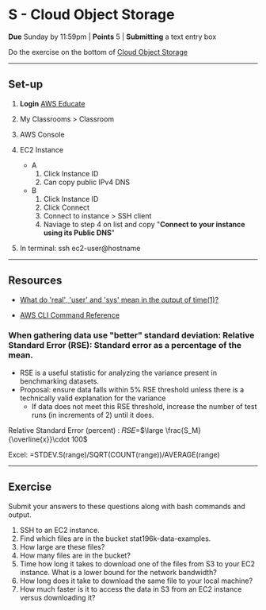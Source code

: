 # S - Cloud Object Storage

**Due** Sunday by 11:59pm | **Points** 5 | **Submitting** a text entry box

Do the exercise on the bottom of [Cloud Object Storage](http://webpages.csus.edu/fitzgerald/cloud-object-storage/)

---

## Set-up

1. **Login** [AWS Educate](https://www.awseducate.com/signin/SiteLogin)
2. My Classrooms > Classroom
3. AWS Console
4. EC2 Instance
   - A
      1. Click Instance ID
      2. Can copy public IPv4 DNS
   - B
      1. Click Instance ID
      2. Click Connect
      3. Connect to instance > SSH client
      4. Naviage to step 4 on list and copy "**Connect to your instance using its Public DNS**"

5. In terminal: ssh ec2-user@hostname

---

## Resources

- [What do 'real', 'user' and 'sys' mean in the output of time(1)?](https://stackoverflow.com/questions/556405/what-do-real-user-and-sys-mean-in-the-output-of-time1/556411#556411)

- [AWS CLI Command Reference](https://docs.aws.amazon.com/cli/latest/reference/s3/ls.html)

### When gathering data use "better" standard deviation: Relative Standard Error (RSE): Standard error as a percentage of the mean.

- RSE is a useful statistic for analyzing the variance present in benchmarking datasets. 
- Proposal: ensure data falls within 5% RSE threshold unless there is a technically valid explanation for the variance
   - If data does not meet this RSE threshold, increase the number of test runs (in increments of 2) until it does.

Relative Standard Error (percent) : 𝑅𝑆𝐸=$\large \frac{S_M}{\overline{x}}\cdot 100$

Excel: =STDEV.S(range)/SQRT(COUNT(range))/AVERAGE(range)

---

## Exercise

Submit your answers to these questions along with bash commands and output.

1. SSH to an EC2 instance.
2. Find which files are in the bucket stat196k-data-examples.
3. How large are these files?
4. How many files are in the bucket?
5. Time how long it takes to download one of the files from S3 to your EC2 instance. What is a lower bound for the network bandwidth?
6. How long does it take to download the same file to your local machine?
7. How much faster is it to access the data in S3 from an EC2 instance versus downloading it?
